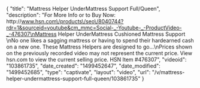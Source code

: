 {
    "title": "Mattress Helper UnderMattress Support Full\/Queen",
    "description": "For More Info or to Buy Now: http:\/\/www.hsn.com\/products\/seo\/8040744?rdr=1&sourceid=youtube&cm_mmc=Social-_-Youtube-_-ProductVideo-_-476307\nMattress Helper UnderMattress Cushioned Mattress Support   \nNo one likes a sagging mattress  or having to spend their hardearned cash on a new one. These Mattress Helpers are designed to go...\nPrices shown on the previously recorded video may not represent the current price.  View hsn.com to view the current selling price. HSN Item #476307",
    "videoid": "103861735",
    "date_created": "1499452647",
    "date_modified": "1499452685",
    "type": "captivate",
    "layout": "video",
    "url": "\/v\/mattress-helper-undermattress-support-full-queen\/103861735"
}